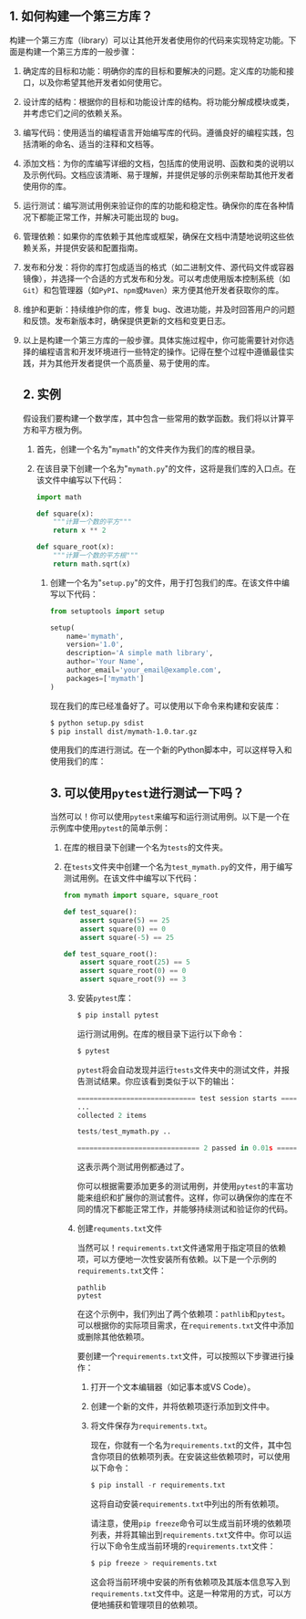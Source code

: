 ## 1. 如何构建一个第三方库？

构建一个第三方库（library）可以让其他开发者使用你的代码来实现特定功能。下面是构建一个第三方库的一般步骤：

1. 确定库的目标和功能：明确你的库的目标和要解决的问题。定义库的功能和接口，以及你希望其他开发者如何使用它。

2. 设计库的结构：根据你的目标和功能设计库的结构。将功能分解成模块或类，并考虑它们之间的依赖关系。

3. 编写代码：使用适当的编程语言开始编写库的代码。遵循良好的编程实践，包括清晰的命名、适当的注释和文档等。

4. 添加文档：为你的库编写详细的文档，包括库的使用说明、函数和类的说明以及示例代码。文档应该清晰、易于理解，并提供足够的示例来帮助其他开发者使用你的库。

5. 运行测试：编写测试用例来验证你的库的功能和稳定性。确保你的库在各种情况下都能正常工作，并解决可能出现的 bug。

6. 管理依赖：如果你的库依赖于其他库或框架，确保在文档中清楚地说明这些依赖关系，并提供安装和配置指南。

7. 发布和分发：将你的库打包成适当的格式（如二进制文件、源代码文件或容器镜像），并选择一个合适的方式发布和分发。可以考虑使用版本控制系统（如`Git`）和包管理器（如`PyPI`、`npm`或`Maven`）来方便其他开发者获取你的库。

8. 维护和更新：持续维护你的库，修复 bug、改进功能，并及时回答用户的问题和反馈。发布新版本时，确保提供更新的文档和变更日志。

9. 以上是构建一个第三方库的一般步骤。具体实施过程中，你可能需要针对你选择的编程语言和开发环境进行一些特定的操作。记得在整个过程中遵循最佳实践，并为其他开发者提供一个高质量、易于使用的库。

   ## 2. 实例

   假设我们要构建一个数学库，其中包含一些常用的数学函数。我们将以计算平方和平方根为例。

   1. 首先，创建一个名为"`mymath`"的文件夹作为我们的库的根目录。

   2. 在该目录下创建一个名为"`mymath.py`"的文件，这将是我们库的入口点。在该文件中编写以下代码：

      ```python
      import math
      
      def square(x):
          """计算一个数的平方"""
          return x ** 2
      
      def square_root(x):
          """计算一个数的平方根"""
          return math.sqrt(x)
      
      ```

      

      1. 创建一个名为"`setup.py`"的文件，用于打包我们的库。在该文件中编写以下代码：

         ```python
         from setuptools import setup
         
         setup(
             name='mymath',
             version='1.0',
             description='A simple math library',
             author='Your Name',
             author_email='your_email@example.com',
             packages=['mymath']
         )
         
         ```

         现在我们的库已经准备好了。可以使用以下命令来构建和安装库：

         ```bash
         $ python setup.py sdist
         $ pip install dist/mymath-1.0.tar.gz
         ```

         使用我们的库进行测试。在一个新的Python脚本中，可以这样导入和使用我们的库：

         ## 3. 可以使用`pytest`进行测试一下吗？

         当然可以！你可以使用`pytest`来编写和运行测试用例。以下是一个在示例库中使用`pytest`的简单示例：

         1. 在库的根目录下创建一个名为`tests`的文件夹。

         2. 在`tests`文件夹中创建一个名为`test_mymath.py`的文件，用于编写测试用例。在该文件中编写以下代码：

            ```python
            from mymath import square, square_root
            
            def test_square():
                assert square(5) == 25
                assert square(0) == 0
                assert square(-5) == 25
            
            def test_square_root():
                assert square_root(25) == 5
                assert square_root(0) == 0
                assert square_root(9) == 3
            ```

            3. 安装`pytest`库：

               ```python
               $ pip install pytest
               ```

               运行测试用例。在库的根目录下运行以下命令：

               ```bash
               $ pytest
               ```

               `pytest`将会自动发现并运行`tests`文件夹中的测试文件，并报告测试结果。你应该看到类似于以下的输出：

               ```python
               ============================= test session starts ==============================
               ...
               collected 2 items
               
               tests/test_mymath.py ..                                               [100%]
               
               ============================== 2 passed in 0.01s ===============================
               ```

               这表示两个测试用例都通过了。

               你可以根据需要添加更多的测试用例，并使用`pytest`的丰富功能来组织和扩展你的测试套件。这样，你可以确保你的库在不同的情况下都能正常工作，并能够持续测试和验证你的代码。

            4. 创建`requments.txt`文件

               当然可以！`requirements.txt`文件通常用于指定项目的依赖项，可以方便地一次性安装所有依赖。以下是一个示例的`requirements.txt`文件：

               ```text
               pathlib
               pytest
               ```

               在这个示例中，我们列出了两个依赖项：`pathlib`和`pytest`。可以根据你的实际项目需求，在`requirements.txt`文件中添加或删除其他依赖项。

               要创建一个`requirements.txt`文件，可以按照以下步骤进行操作：

               1. 打开一个文本编辑器（如记事本或VS Code）。

               2. 创建一个新的文件，并将依赖项逐行添加到文件中。

               3. 将文件保存为`requirements.txt`。

                  现在，你就有一个名为`requirements.txt`的文件，其中包含你项目的依赖项列表。在安装这些依赖项时，可以使用以下命令：

                  ```python
                  $ pip install -r requirements.txt
                  ```

                  这将自动安装`requirements.txt`中列出的所有依赖项。

                  请注意，使用`pip freeze`命令可以生成当前环境的依赖项列表，并将其输出到`requirements.txt`文件中。你可以运行以下命令生成当前环境的`requirements.txt`文件：

                  ```python
                  $ pip freeze > requirements.txt
                  ```

                  这会将当前环境中安装的所有依赖项及其版本信息写入到`requirements.txt`文件中。这是一种常用的方式，可以方便地捕获和管理项目的依赖项。

                  

         

         

         